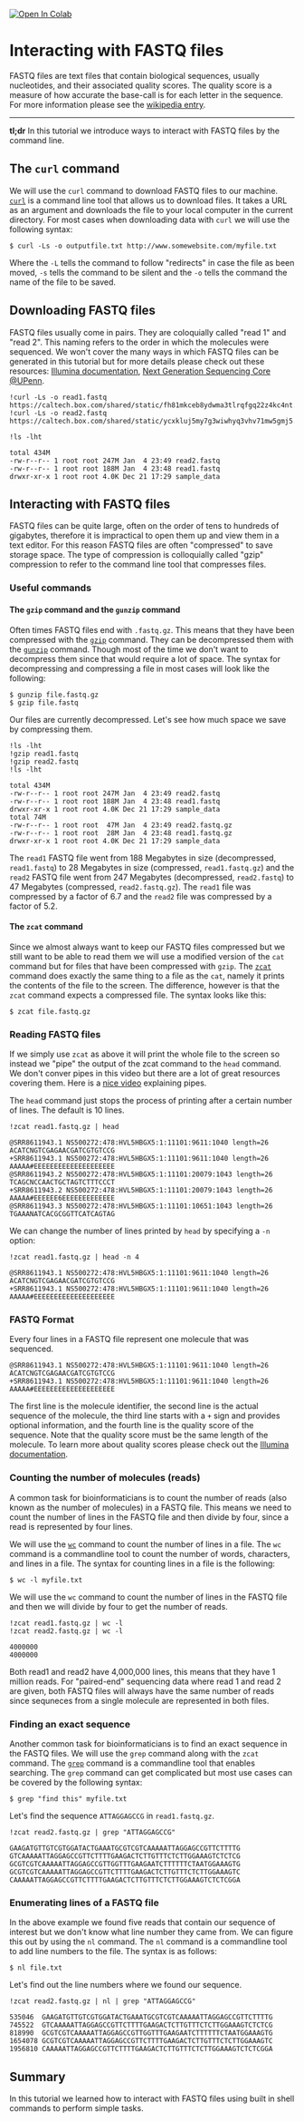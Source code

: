 <a href="https://colab.research.google.com/github/sbooeshaghi/bytesizebio/blob/main/tutorials/notebooks/terminal_interacting_with_fastq_files.ipynb" target="_parent"><img src="https://colab.research.google.com/assets/colab-badge.svg" alt="Open In Colab"/></a>

# Interacting with FASTQ files

FASTQ files are text files that contain biological sequences, usually nucleotides, and their associated quality scores. The quality score is a measure of how accurate the base-call is for each letter in the sequence. For more information please see the [wikipedia entry](https://en.wikipedia.org/wiki/FASTQ_format).

----------

**tl;dr** In this tutorial we introduce ways to interact with FASTQ files by the command line.

## The `curl` command

We will use the `curl` command to download FASTQ files to our machine. [`curl`](https://curl.se/) is a command line tool that allows us to download files. It takes a URL as an argument and downloads the file to your local computer in the current directory. For most cases when downloading data with `curl` we will use the following syntax:

```
$ curl -Ls -o outputfile.txt http://www.somewebsite.com/myfile.txt
```

Where the `-L` tells the command to follow "redirects" in case the file as been moved, `-s` tells the command to be silent and the `-o` tells the command the name of the file to be saved. 

## Downloading FASTQ files

FASTQ files usually come in pairs. They are coloquially called "read 1" and "read 2". This naming refers to the order in which the molecules were sequenced. We won't cover the many ways in which FASTQ files can be generated in this tutorial but for more details please check out these resources: [Illumina documentation](https://web.archive.org/web/20200414070028/https://www.illumina.com/content/dam/illumina-support/documents/documentation/system_documentation/miseq/indexed-sequencing-overview-guide-15057455-06.pdf), [Next Generation Sequencing Core @UPenn](https://ngsc.med.upenn.edu/faqs-mini/FASTQ-Files.html).


```
!curl -Ls -o read1.fastq https://caltech.box.com/shared/static/fh81mkceb8ydwma3tlrqfgq22z4kc4nt.gz
!curl -Ls -o read2.fastq https://caltech.box.com/shared/static/ycxkluj5my7g3wiwhyq3vhv71mw5gmj5.gz
```


```
!ls -lht
```

    total 434M
    -rw-r--r-- 1 root root 247M Jan  4 23:49 read2.fastq
    -rw-r--r-- 1 root root 188M Jan  4 23:48 read1.fastq
    drwxr-xr-x 1 root root 4.0K Dec 21 17:29 sample_data


## Interacting with FASTQ files

FASTQ files can be quite large, often on the order of tens to hundreds of gigabytes, therefore it is impractical to open them up and view them in a text editor. For this reason FASTQ files are often "compressed" to save storage space. The type of compression is colloquially called "gzip" compression to refer to the command line tool that compresses files.

### Useful commands

#### The `gzip` command and the `gunzip` command

Often times FASTQ files end with `.fastq.gz`. This means that they have been compressed with the [`gzip`](https://www.gnu.org/software/gzip/) command. They can be decompressed them with the [`gunzip`](https://linux.die.net/man/1/gunzip) command. Though most of the time we don't want to decompress them since that would require a lot of space. The syntax for decompressing and compressing a file in most cases will look like the following:

```
$ gunzip file.fastq.gz 
$ gzip file.fastq
```

Our files are currently decompressed. Let's see how much space we save by compressing them.


```
!ls -lht
!gzip read1.fastq
!gzip read2.fastq
!ls -lht
```

    total 434M
    -rw-r--r-- 1 root root 247M Jan  4 23:49 read2.fastq
    -rw-r--r-- 1 root root 188M Jan  4 23:48 read1.fastq
    drwxr-xr-x 1 root root 4.0K Dec 21 17:29 sample_data
    total 74M
    -rw-r--r-- 1 root root  47M Jan  4 23:49 read2.fastq.gz
    -rw-r--r-- 1 root root  28M Jan  4 23:48 read1.fastq.gz
    drwxr-xr-x 1 root root 4.0K Dec 21 17:29 sample_data


The `read1` FASTQ file went from 188 Megabytes in size (decompressed, `read1.fastq`) to 28 Megabytes in size (compressed, `read1.fastq.gz`) and the `read2` FASTQ file went from 247 Megabytes (decompressed, `read2.fastq`) to 47 Megabytes (compressed, `read2.fastq.gz`). The `read1` file was compressed by a factor of 6.7 and the `read2` file was compressed by a factor of 5.2.


#### The `zcat` command

Since we almost always want to keep our FASTQ files compressed but we still want to be able to read them we will use a modified version of the `cat` command but for files that have been compressed with `gzip`. The [`zcat`](https://linux.die.net/man/1/zcat) command does exactly the same thing to a file as the `cat`, namely it prints the contents of the file to the screen. The difference, however is that the `zcat` command expects a compressed file. The syntax looks like this:

```
$ zcat file.fastq.gz
```

### Reading FASTQ files

If we simply use `zcat` as above it will print the whole file to the screen so instead we "pipe" the output of the zcat command to the `head` command. We don't conver pipes in this video but there are a lot of great resources covering them. Here is a [nice video](https://www.youtube.com/watch?v=bKzonnwoR2I) explaining pipes.

The `head` command just stops the process of printing after a certain number of lines. The default is 10 lines.


```
!zcat read1.fastq.gz | head
```

    @SRR8611943.1 NS500272:478:HVL5HBGX5:1:11101:9611:1040 length=26
    ACATCNGTCGAGAACGATCGTGTCCG
    +SRR8611943.1 NS500272:478:HVL5HBGX5:1:11101:9611:1040 length=26
    AAAAA#EEEEEEEEEEEEEEEEEEEE
    @SRR8611943.2 NS500272:478:HVL5HBGX5:1:11101:20079:1043 length=26
    TCAGCNCCAACTGCTAGTCTTTCCCT
    +SRR8611943.2 NS500272:478:HVL5HBGX5:1:11101:20079:1043 length=26
    AAAAA#EEEEEE6EEEEEEEEEEEEE
    @SRR8611943.3 NS500272:478:HVL5HBGX5:1:11101:10651:1043 length=26
    TGAAANATCACGCGGTTCATCAGTAG


We can change the number of lines printed by `head` by specifying a `-n` option:


```
!zcat read1.fastq.gz | head -n 4
```

    @SRR8611943.1 NS500272:478:HVL5HBGX5:1:11101:9611:1040 length=26
    ACATCNGTCGAGAACGATCGTGTCCG
    +SRR8611943.1 NS500272:478:HVL5HBGX5:1:11101:9611:1040 length=26
    AAAAA#EEEEEEEEEEEEEEEEEEEE


### FASTQ Format

Every four lines in a FASTQ file represent one molecule that was sequenced.

```
@SRR8611943.1 NS500272:478:HVL5HBGX5:1:11101:9611:1040 length=26
ACATCNGTCGAGAACGATCGTGTCCG
+SRR8611943.1 NS500272:478:HVL5HBGX5:1:11101:9611:1040 length=26
AAAAA#EEEEEEEEEEEEEEEEEEEE
```

The first line is the molecule identifier, the second line is the actual sequence of the molecule, the third line starts with a `+` sign and provides optional information, and the fourth line is the quality score of the sequence. Note that the quality score must be the same length of the molecule. To learn more about quality scores please check out the [Illumina documentation](https://support.illumina.com/help/BaseSpace_OLH_009008/Content/Source/Informatics/BS/QualityScoreEncoding_swBS.htm).

### Counting the number of molecules (reads)

A common task for bioinformaticians is to count the number of reads (also known as the number of molecules) in a FASTQ file. This means we need to count the number of lines in the FASTQ file and then divide by four, since a read is represented by four lines.

We will use the [`wc`](https://linuxize.com/post/linux-wc-command/) command to count the number of lines in a file. The `wc` command is a commandline tool to count the number of words, characters, and lines in a file. The syntax for counting lines in a file is the following:

```
$ wc -l myfile.txt
```

We will use the `wc` command to count the number of lines in the FASTQ file and then we will divide by four to get the number of reads.


```
!zcat read1.fastq.gz | wc -l
!zcat read2.fastq.gz | wc -l
```

    4000000
    4000000


Both read1 and read2 have 4,000,000 lines, this means that they have 1 million reads. For "paired-end" sequencing data where read 1 and read 2 are given, both FASTQ files will always have the same number of reads since sequneces from a single molecule are represented in both files.

### Finding an exact sequence

Another common task for bioinformaticians is to find an exact sequence in the FASTQ files. We will use the `grep` command along with the `zcat` command. The [`grep`](https://man7.org/linux/man-pages/man1/grep.1.html) command is a commandline tool that enables searching. The `grep` command can get complicated but most use cases can be covered by the following syntax:

```
$ grep "find this" myfile.txt
```

Let's find the sequence `ATTAGGAGCCG` in `read1.fastq.gz`.


```
!zcat read2.fastq.gz | grep "ATTAGGAGCCG"
```

    GAAGATGTTGTCGTGGATACTGAAATGCGTCGTCAAAAATTAGGAGCCGTTCTTTTG
    GTCAAAAATTAGGAGCCGTTCTTTTGAAGACTCTTGTTTCTCTTGGAAAGTCTCTCG
    GCGTCGTCAAAAATTAGGAGCCGTTGGTTTGAAGAATCTTTTTTCTAATGGAAAGTG
    GCGTCGTCAAAAATTAGGAGCCGTTCTTTTGAAGACTCTTGTTTCTCTTGGAAAGTC
    CAAAAATTAGGAGCCGTTCTTTTGAAGACTCTTGTTTCTCTTGGAAAGTCTCTCGGA


### Enumerating lines of a FASTQ file

In the above example we found five reads that contain our sequence of interest but we don't know what line number they came from. We can figure this out by using the `nl` command. The `nl` command is a commandline tool to add line numbers to the file. The syntax is as follows:

```
$ nl file.txt
```

Let's find out the line numbers where we found our sequence.


```
!zcat read2.fastq.gz | nl | grep "ATTAGGAGCCG"
```

    535046	GAAGATGTTGTCGTGGATACTGAAATGCGTCGTCAAAAATTAGGAGCCGTTCTTTTG
    745522	GTCAAAAATTAGGAGCCGTTCTTTTGAAGACTCTTGTTTCTCTTGGAAAGTCTCTCG
    818990	GCGTCGTCAAAAATTAGGAGCCGTTGGTTTGAAGAATCTTTTTTCTAATGGAAAGTG
    1654078	GCGTCGTCAAAAATTAGGAGCCGTTCTTTTGAAGACTCTTGTTTCTCTTGGAAAGTC
    1956810	CAAAAATTAGGAGCCGTTCTTTTGAAGACTCTTGTTTCTCTTGGAAAGTCTCTCGGA


## Summary

In this tutorial we learned how to interact with FASTQ files using built in shell commands to perform simple tasks. 
